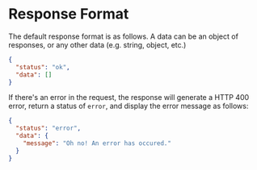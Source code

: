 # Response Format

The default response format is as follows. A data can be an object of responses, or any other data (e.g. string, object, etc.)

```json
{
  "status": "ok",
  "data": []
}
```

If there's an error in the request, the response will generate a HTTP 400 error, return a status of `error`, and display the error message as follows:

```json
{
  "status": "error",
  "data": {
    "message": "Oh no! An error has occured."
  }
}
```
